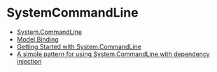 # SystemCommandLine

- [System.CommandLine](https://github.com/dotnet/command-line-api)
- [Model Binding](https://github.com/dotnet/command-line-api/blob/main/docs/model-binding.md)
- [Getting Started with System.CommandLine](https://dotnetdevaddict.co.za/2020/09/25/getting-started-with-system-commandline/#basic-code)
- [A simple pattern for using System.CommandLine with dependency injection](https://endjin.com/blog/2020/09/simple-pattern-for-using-system-commandline-with-dependency-injection)
